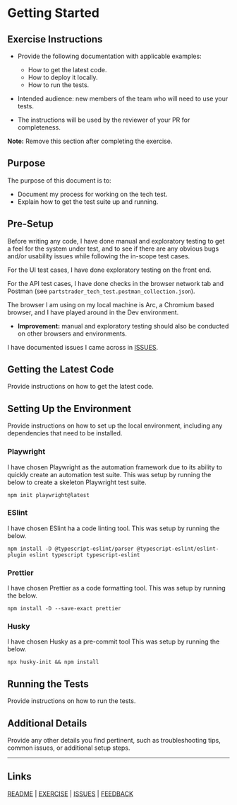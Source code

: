 # Getting Started

## Exercise Instructions

- Provide the following documentation with applicable examples:

  - How to get the latest code.
  - How to deploy it locally.
  - How to run the tests.

- Intended audience: new members of the team who will need to use your tests.
- The instructions will be used by the reviewer of your PR for completeness.

**Note:** Remove this section after completing the exercise.

## Purpose

The purpose of this document is to:

- Document my process for working on the tech test.
- Explain how to get the test suite up and running.

## Pre-Setup

Before writing any code, I have done manual and exploratory testing to get a feel for the system under test, and to see if there are any obvious bugs and/or usability issues while following the in-scope test cases.

For the UI test cases, I have done exploratory testing on the front end.

For the API test cases, I have done checks in the browser network tab and Postman (see `partstrader_tech_test.postman_collection.json`).

The browser I am using on my local machine is Arc, a Chromium based browser, and I have played around in the Dev environment.

- **Improvement:** manual and exploratory testing should also be conducted on other browsers and environments.

I have documented issues I came across in [ISSUES](ISSUES.md).

## Getting the Latest Code

Provide instructions on how to get the latest code.

## Setting Up the Environment

Provide instructions on how to set up the local environment, including any dependencies that need to be installed.

### Playwright

I have chosen Playwright as the automation framework due to its ability to quickly create an automation test suite. This was setup by running the below to create a skeleton Playwright test suite.

```
npm init playwright@latest
```

### ESlint

I have chosen ESlint ha a code linting tool. This was setup by running the below.

```
npm install -D @typescript-eslint/parser @typescript-eslint/eslint-plugin eslint typescript typescript-eslint
```

### Prettier

I have chosen Prettier as a code formatting tool. This was setup by running the below.

```
npm install -D --save-exact prettier
```

### Husky

I have chosen Husky as a pre-commit tool This was setup by running the below.

```
npx husky-init && npm install
```

## Running the Tests

Provide instructions on how to run the tests.

## Additional Details

Provide any other details you find pertinent, such as troubleshooting tips, common issues, or additional setup steps.

---

## Links

[README](README.md) | [EXERCISE](EXERCISE.md) | [ISSUES](ISSUES.md) | [FEEDBACK](FEEDBACK.md)
